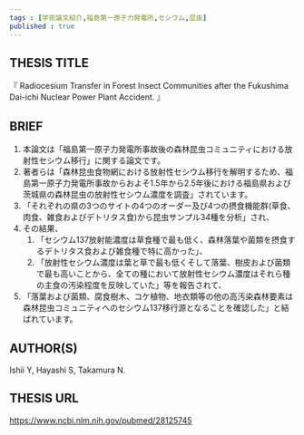 ```yaml
---
tags : [学術論文紹介,福島第一原子力発電所,セシウム,昆虫] 
published : true
---
```


## THESIS TITLE
『
Radiocesium Transfer in Forest Insect Communities after the Fukushima Dai-ichi Nuclear Power Plant Accident.
』
  
## BRIEF


1. 本論文は「福島第一原子力発電所事故後の森林昆虫コミュニティにおける放射性セシウム移行」に関する論文です。
1. 著者らは「森林昆虫食物網における放射性セシウム移行を解明するため、福島第一原子力発電所事故からおよそ1.5年から2.5年後における福島県および茨城県の森林昆虫の放射性セシウム濃度を調査」されています。
1. 「それぞれの県の3つのサイトの4つのオーダー及び4つの摂食機能群(草食、肉食、雑食およびデトリタス食)から昆虫サンプル34種を分析」され、
1. その結果、
	1. 「セシウム137放射能濃度は草食種で最も低く、森林落葉や菌類を摂食するデトリタス食および雑食種で特に高かった」、
	1. 「放射性セシウム濃度は葉と草で最も低くそして落葉、樹皮および菌類で最も高いことから、全ての種において放射性セシウム濃度はそれら種の主食の汚染程度を反映していた」等を報告されて、
1. 「落葉および菌類、腐食樹木、コケ植物、地衣類等の他の高汚染森林要素は森林昆虫コミュニティへのセシウム137移行源となることを確認した」と結ばれています。






## AUTHOR(S)

Ishii Y, Hayashi S, Takamura N.

## THESIS URL
[
https://www.ncbi.nlm.nih.gov/pubmed/28125745
](
https://www.ncbi.nlm.nih.gov/pubmed/28125745
)